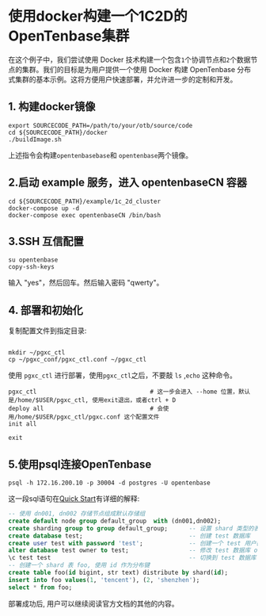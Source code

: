 # 使用docker构建一个1C2D的OpenTenbase集群

在这个例子中，我们尝试使用 Docker 技术构建一个包含`1`个协调节点和`2`个数据节点的集群。我们的目标是为用户提供一个使用 Docker 构建 OpenTenbase 分布式集群的基本示例。这将方便用户快速部署，并允许进一步的定制和开发。

## 1. 构建docker镜像

```shell
export SOURCECODE_PATH=/path/to/your/otb/source/code
cd ${SOURCECODE_PATH}/docker
./buildImage.sh
```

上述指令会构建`opentenbasebase`和 `opentenbase`两个镜像。

## 2.启动 example 服务，进入 opentenbaseCN 容器
```shell
cd ${SOURCECODE_PATH}/example/1c_2d_cluster
docker-compose up -d
docker-compose exec opentenbaseCN /bin/bash

```

## 3.SSH 互信配置
```shell
su opentenbase
copy-ssh-keys
```

输入 "yes"，然后回车。然后输入密码 "qwerty"。

## 4. 部署和初始化
复制配置文件到指定目录:

```shell

mkdir ~/pgxc_ctl
cp ~/pgxc_conf/pgxc_ctl.conf ~/pgxc_ctl
```
使用 `pgxc_ctl`  进行部署，使用`pgxc_ctl`之后，不要敲 `ls` ,`echo` 这种命令。
```shell
pgxc_ctl                                # 这一步会进入 --home 位置，默认是/home/$USER/pgxc_ctl, 使用exit退出，或者ctrl + D
deploy all                              # 会使用/home/$USER/pgxc_ctl/pgxc.conf 这个配置文件
init all

exit
```


## 5.使用psql连接OpenTenbase

```shell
psql -h 172.16.200.10 -p 30004 -d postgres -U opentenbase
```

这一段sql语句在[Quick Start](https://docs.opentenbase.org/guide/01-quickstart/#_3)有详细的解释:
```sql
-- 使用 dn001, dn002 存储节点组成默认存储组
create default node group default_group  with (dn001,dn002); 
create sharding group to group default_group;      -- 设置 shard 类型的表使用的存储组
create database test;                              -- 创建 test 数据库
create user test with password 'test';             -- 创建一个 test 用户密码为 test
alter database test owner to test;                 -- 修改 test 数据库 owner 为 test 用户
\c test test                                       -- 切换到 test 数据库
-- 创建一个 shard 表 foo, 使用 id 作为分布键
create table foo(id bigint, str text) distribute by shard(id);
insert into foo values(1, 'tencent'), (2, 'shenzhen');
select * from foo;
```

部署成功后, 用户可以继续阅读官方文档的其他的内容。